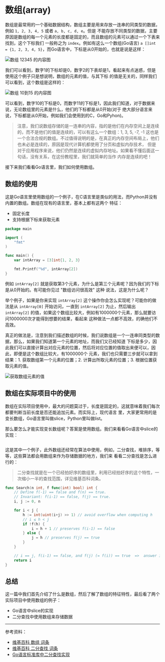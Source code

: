 # 数组(array)

数组是最常用的一个基础数据结构，数组主要是用来存放一连串的同类型的数据，例如 `1, 2, 3, 4, 5` 或者 `a, b, c, d, e`。但是
不能存放不同类型的数据，主要原因是数组的每一个元素的长度都是固定的，而且数组的元素可以通过一个下表来找到，这个下标我们
一般称之为 `index`。例如有这么一个数组(Go语言) `a []int = {1, 2, 3, 4, 5}`，而Go语言中，下标是从0开始的，也就是说是这样：

![数组 12345 的内容图](./img/array_12345.png)

我们可以看到，数字1的下标却是0，数字2的下表却是1，看起来有点迷惑，但是使用这个例子只是想说明，数组的元素的值，与其下标
的值是无关的，同样我们可以看到，这个数组是这样的：

![数组 10到15 的内容图](./img/array_10_15.png)

可以看到，数字10的下标是0，而数字11的下标是1，因此我们知道，对于数据来说，无论数组里的元素是什么，他们的下标都是从0开始(对于
绝大部分语言来说，下标都是从0开始，例如我们会使用到的C，Go和Pyhon)。

> 注意，我们说数组存储的是一连串的内容，指的是他们在内存空间上是连续的，而不是他们的值是连续的，可以有这么一个数组：1, 3, 5, -7, -1
> 这也是一个合法合规的数组。不过值得说明的是，在真正的内存空间布局上，他们也未必是连续的，原因是现代计算机都使用了分页和虚拟内存技术，
> 但是对于应用程序来说，他们仍然是连续的虚拟内存地址。如果看不懂后面这一句话，没有关系，在这份教程里，我们就简单的当作
> 内存是连续的吧！

接下来我们看看Go语言里，我们如何使用数组。

## 数组的使用

这是Go语言里使用数组的一个例子，在C语言里是类似的用法，而Python并没有内置的数组。数组在现有的语言里，基本上都有这两个
特征：

- 固定长度
- 支持根据下标来获取元素

```go
package main

import (
	"fmt"
)

func main() {
	var intArray = [3]int{1, 2, 3}

	fmt.Printf("%d", intArray[2])
}
```

例如 `intArray[2]` 就是获取第3个元素，为什么是第三个元素呢？因为我们的下标是从0开始的。有可能你见过 "数组访问很高效" 这种
说法，这是为什么呢？

举个例子，如果是你来实现 `intArray[2]` 这个操作你会怎么实现呢？可能你的做法是从 `intArray[0]` 开始访问，一直到 `intArray[2]`
为止，然后输出 `intArray[2]` 的值，如果这个数组比较大，例如有1000000个元素，那么就要访问1000000次才能得到想要的结果，看起来
这种做法一点都不高效，的确他们不高效。

真正的做法是，注意到我们描述数组的时候，我们说数组是一个一连串同类型的数据，那么，如果我们知道第一个元素的地址，而我们又已经知道
下标是多少，因此我们可以直接计算出对应元素的位置，然后将对应位置的值取出来便可以，因此，即便是这个数组比较大，有1000000个
元素，我们也只需要三步就可以拿到结果：1. 获取数组第一个元素的位置；2. 计算出所取元素的位置；3. 根据位置获取元素的值。

![获取数组元素的值](./img/array_get_element.png)

## 数组在实际项目中的使用

数组在实际项目使用中，最大的问题莫过于，长度是固定的，这就意味着我们每次都要判断当前长度是否还能追加元素。而实际上，现代语言
里，大家更常用的是变长数组，Go语言里叫做slice，Python里叫做list。

那么要怎么才能实现变长数组呢？答案是使用数组。我们来看看Go语言中slice的实现：

```go

```

这是其中一个例子，此外数组还经常在算法中使用，例如，二分查找，堆排序，等等，这些算法都会用数组来作为存储数据的地方，我们来
看看二分查找是怎么进行的：

> 二分查找就是在一个已经拍好序的数组里，利用已经拍好序的这个特性，一次缩小一半的查找范围，详见维基百科词条。

```go
func Search(n int, f func(int) bool) int {
	// Define f(-1) == false and f(n) == true.
	// Invariant: f(i-1) == false, f(j) == true.
	i, j := 0, n

	for i < j {
		h := int(uint(i+j) >> 1) // avoid overflow when computing h
		// i ≤ h < j
		if !f(h) {
			i = h + 1 // preserves f(i-1) == false
		} else {
			j = h // preserves f(j) == true
		}
	}

	// i == j, f(i-1) == false, and f(j) (= f(i)) == true  =>  answer is i.
	return i
}
```

## 总结

这一篇中我们首先介绍了什么是数组，然后了解了数组的特征特性，最后看了两个实际项目中使用数组的例子：

- Go语言中slice的实现
- 二分查找中使用数组来存储数据

---

参考资料：

- [维基百科 数组 词条](https://en.wikipedia.org/wiki/Array_data_structure)
- [维基百科 二分查找 词条](https://en.wikipedia.org/wiki/Binary_search_algorithm)
- [Go语言标准库中二分查找实现](https://golang.org/src/sort/search.go)

